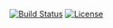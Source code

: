 [![Build Status](http://img.shields.io/travis/pikesley/Buttonhole.svg?style=flat-square)](https://travis-ci.org/pikesley/Buttonhole)
[![License](http://img.shields.io/:license-mit-blue.svg?style=flat-square)](http://pikesley.mit-license.org)
